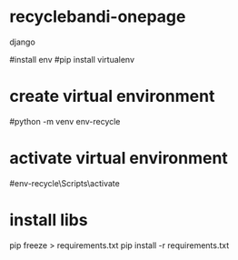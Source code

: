 # recyclebandi-onepage
django

#install env
#pip install virtualenv
# create virtual environment
#python -m venv env-recycle

# activate virtual environment
#env-recycle\Scripts\activate

# install libs
pip freeze > requirements.txt 
pip install -r requirements.txt
